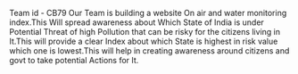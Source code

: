 Team id - CB79 Our Team is building a website On air and water monitoring index.This Will spread awareness about Which State of India is under Potential Threat of high Pollution
that can be risky for the citizens living in It.This will provide a clear Index about which State is highest in risk value which one is lowest.This will help in creating awareness around citizens
and govt to take potential Actions for It.
